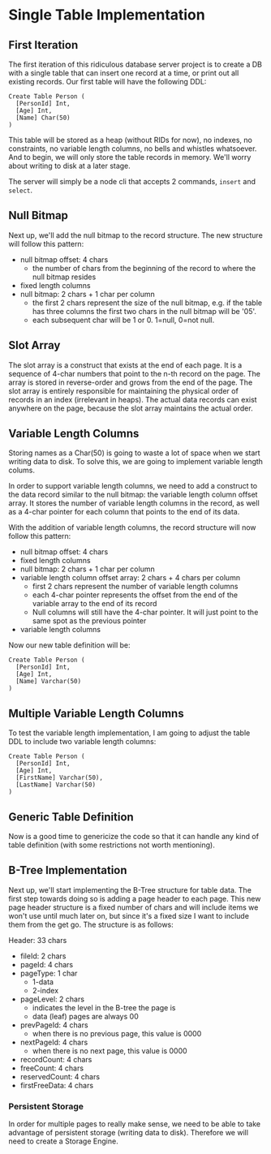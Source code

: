 # Single Table Implementation

## First Iteration

The first iteration of this ridiculous database server project is to create a DB with a single table that can insert one record at a time, or print out all existing records. Our first table will have the following DDL:

```
Create Table Person (
  [PersonId] Int,
  [Age] Int,
  [Name] Char(50)
)
```

This table will be stored as a heap (without RIDs for now), no indexes, no constraints, no variable length columns, no bells and whistles whatsoever. And to begin, we will only store the table records in memory. We'll worry about writing to disk at a later stage.

The server will simply be a node cli that accepts 2 commands, `insert` and `select`.

## Null Bitmap

Next up, we'll add the null bitmap to the record structure. The new structure will follow this pattern:

- null bitmap offset: 4 chars
  - the number of chars from the beginning of the record to where the null bitmap resides
- fixed length columns
- null bitmap: 2 chars + 1 char per column
  - the first 2 chars represent the size of the null bitmap, e.g. if the table has three columns the first two chars in the null bitmap will be '05'.
  - each subsequent char will be 1 or 0. 1=null, 0=not null.

## Slot Array

The slot array is a construct that exists at the end of each page. It is a sequence of 4-char numbers that point to the n-th record on the page. The array is stored in reverse-order and grows from the end of the page. The slot array is entirely responsible for maintaining the physical order of records in an index (irrelevant in heaps). The actual data records can exist anywhere on the page, because the slot array maintains the actual order.

## Variable Length Columns

Storing names as a Char(50) is going to waste a lot of space when we start writing data to disk. To solve this, we are going to implement variable length colums. 

In order to support variable length columns, we need to add a construct to the data record similar to the null bitmap: the variable length column offset array. It stores the number of variable length columns in the record, as well as a 4-char pointer for each column that points to the end of its data.

With the addition of variable length columns, the record structure will now follow this pattern:

- null bitmap offset: 4 chars
- fixed length columns
- null bitmap: 2 chars + 1 char per column
- variable length column offset array: 2 chars + 4 chars per column
  - first 2 chars represent the number of variable length columns
  - each 4-char pointer represents the offset from the end of the variable array to the end of its record
  - Null columns will still have the 4-char pointer. It will just point to the same spot as the previous pointer
- variable length columns

Now our new table definition will be:

```
Create Table Person (
  [PersonId] Int,
  [Age] Int,
  [Name] Varchar(50)
)
```

## Multiple Variable Length Columns

To test the variable length implementation, I am going to adjust the table DDL to include two variable length columns:

```
Create Table Person (
  [PersonId] Int,
  [Age] Int,
  [FirstName] Varchar(50),
  [LastName] Varchar(50)
)
```

## Generic Table Definition

Now is a good time to genericize the code so that it can handle any kind of table definition (with some restrictions not worth mentioning).

## B-Tree Implementation

Next up, we'll start implementing the B-Tree structure for table data. The first step towards doing so is adding a page header to each page. This new page header structure is a fixed number of chars and will include items we won't use until much later on, but since it's a fixed size I want to include them from the get go. The structure is as follows:

Header: 33 chars
  - fileId: 2 chars
  - pageId: 4 chars
  - pageType: 1 char
    - 1-data
    - 2-index
  - pageLevel: 2 chars
    - indicates the level in the B-tree the page is
    - data (leaf) pages are always 00
  - prevPageId: 4 chars
    - when there is no previous page, this value is 0000
  - nextPageId: 4 chars
    - when there is no next page, this value is 0000
  - recordCount: 4 chars
  - freeCount: 4 chars
  - reservedCount: 4 chars
  - firstFreeData: 4 chars

### Persistent Storage

In order for multiple pages to really make sense, we need to be able to take advantage of persistent storage (writing data to disk). Therefore we will need to create a Storage Engine.